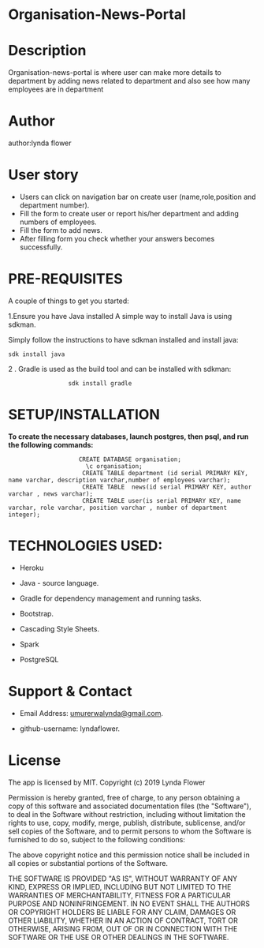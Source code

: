 # Organisation-News-Portal
# Description

Organisation-news-portal is where user can make more details to  department by adding news related to department and also see how many employees are in department

# Author

author:lynda flower

# User story

* Users can click on navigation bar on create user (name,role,position and department number).
* Fill the form to create user or report his/her department and adding numbers of employees.
* Fill the form to add news.
* After filling form you check whether your answers becomes successfully.

# PRE-REQUISITES

A couple of things to get you started:

1.Ensure you have Java installed
A simple way to install Java is using sdkman.

Simply follow the instructions to have sdkman installed and install java:

    sdk install java
    
2 . Gradle
is used as the build tool and can be installed with sdkman:

                     sdk install gradle
  # SETUP/INSTALLATION
   **To create the necessary databases, launch postgres, then psql, and run the following commands:**
                       
                        CREATE DATABASE organisation;
                          \c organisation;
                         CREATE TABLE department (id serial PRIMARY KEY, name varchar, description varchar,number of employees varchar);
                         CREATE TABLE  news(id serial PRIMARY KEY, author varchar , news varchar);
                         CREATE TABLE user(is serial PRIMARY KEY, name varchar, role varchar, position varchar , number of department integer);
                         
                         
                         
# TECHNOLOGIES USED:

* Heroku

* Java - source language.

* Gradle for dependency management and running tasks.

* Bootstrap.

* Cascading Style Sheets.

* Spark

* PostgreSQL


# Support & Contact
  
*  Email Address: umurerwalynda@gmail.com.
  
* github-username: lyndaflower.


# License

The app is licensed by MIT. Copyright (c) 2019 Lynda Flower





Permission is hereby granted, free of charge, to any person obtaining a copy
of this software and associated documentation files (the "Software"), to deal
in the Software without restriction, including without limitation the rights
to use, copy, modify, merge, publish, distribute, sublicense, and/or sell
copies of the Software, and to permit persons to whom the Software is
furnished to do so, subject to the following conditions:

The above copyright notice and this permission notice shall be included in all
copies or substantial portions of the Software.

THE SOFTWARE IS PROVIDED "AS IS", WITHOUT WARRANTY OF ANY KIND, EXPRESS OR
IMPLIED, INCLUDING BUT NOT LIMITED TO THE WARRANTIES OF MERCHANTABILITY,
FITNESS FOR A PARTICULAR PURPOSE AND NONINFRINGEMENT. IN NO EVENT SHALL THE
AUTHORS OR COPYRIGHT HOLDERS BE LIABLE FOR ANY CLAIM, DAMAGES OR OTHER
LIABILITY, WHETHER IN AN ACTION OF CONTRACT, TORT OR OTHERWISE, ARISING FROM,
OUT OF OR IN CONNECTION WITH THE SOFTWARE OR THE USE OR OTHER DEALINGS IN THE
SOFTWARE.




